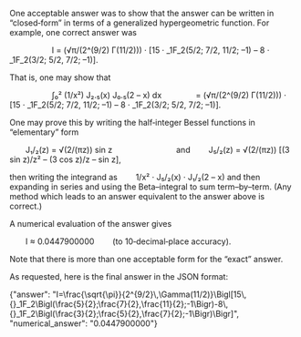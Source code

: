 One acceptable answer was to show that the answer can be written in “closed‐form” in terms of a generalized hypergeometric function. For example, one correct answer was

   
  I = (√π/(2^(9/2) Γ(11/2))) · [15 · _1F_2(5/2; 7/2, 11/2; –1) – 8 · _1F_2(3/2; 5/2, 7/2; –1)].

That is, one may show that

   
  ∫₀² (1/x²) J₂.₅(x) J₀.₅(2 – x) dx 
    = (√π/(2^(9/2) Γ(11/2))) · [15 · _1F_2(5/2; 7/2, 11/2; –1) – 8 · _1F_2(3/2; 5/2, 7/2; –1)].

One may prove this by writing the half‐integer Bessel functions in “elementary” form

  J₁/₂(z) = √(2/(πz)) sin z        and
  J₅/₂(z) = √(2/(πz)) [(3 sin z)/z² – (3 cos z)/z – sin z],
 
then writing the integrand as
  1/x² · J₅/₂(x) · J₁/₂(2 – x)
and then expanding in series and using the Beta–integral to sum term–by–term. (Any method which leads to an answer equivalent to the answer above is correct.)

A numerical evaluation of the answer gives

  I ≈ 0.0447900000   (to 10‐decimal‐place accuracy).

Note that there is more than one acceptable form for the “exact” answer.

As requested, here is the final answer in the JSON format:

{"answer": "I=\\frac{\\sqrt{\\pi}}{2^{9/2}\\,\\Gamma(11/2)}\\Bigl[15\\,{}_1F_2\\Bigl(\\frac{5}{2};\\frac{7}{2},\\frac{11}{2};-1\\Bigr)-8\\,{}_1F_2\\Bigl(\\frac{3}{2};\\frac{5}{2},\\frac{7}{2};-1\\Bigr)\\Bigr]", "numerical_answer": "0.0447900000"}